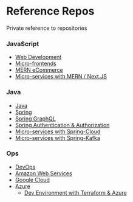 # Reference Repos #

Private reference to repositories

### JavaScript ###

- [Web Development](https://github.com/chandravaibhav98/The-Complete-2023-Web-Development-Bootcamp)
- [Micro-frontends](https://github.com/chandravaibhav98/Microfrontends-with-React)
- [MERN eCommerce](https://github.com/chandravaibhav98/MERN-From-Scratch-2023---eCommerce-Platform)
- [Micro-services with MERN / Next.JS](https://github.com/chandravaibhav98/Microservices-with-NodeJS---React)

### Java ###

- [Java](https://github.com/chandravaibhav98/Java)
- [Spring](https://github.com/chandravaibhav98/Spring-Boot-3--Spring-6---Hibernate)
- [Spring GraphQL](https://github.com/chandravaibhav98/Spring-Boot---GraphQL)
- [Spring Authentication & Authorization](https://github.com/chandravaibhav98/Spring-Boot-3--Spring-Security-6---JWT-Authentication-and-Authorisation)
- [Micro-services with Spring-Cloud](https://github.com/chandravaibhav98/Microservices-with-Spring-Boot--Spring-Cloud--Docker---K8s)
- [Micro-services with Spring-Kafka](https://github.com/chandravaibhav98/Microservices-with-Spring--Kafka)

### Ops ###

- [DevOps](https://github.com/chandravaibhav98/DevOps-Beginners-to-Advanced-with-Projects)
- [Amazon Web Services](https://github.com/chandravaibhav98/AWS)
- [Google Cloud](https://github.com/chandravaibhav98/GCP)
- [Azure]()
  - [Dev Environment with Terraform & Azure](https://github.com/chandravaibhav98/Dev-Environment-with-Terraform---Azure)
